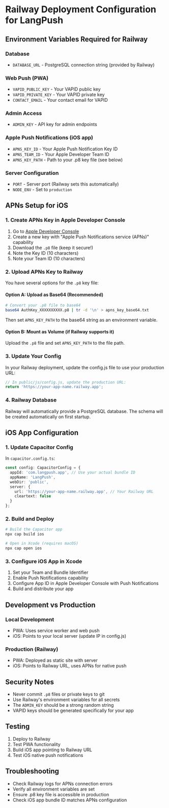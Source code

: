 # Railway Deployment Configuration for LangPush

## Environment Variables Required for Railway

### Database
- `DATABASE_URL` - PostgreSQL connection string (provided by Railway)

### Web Push (PWA)
- `VAPID_PUBLIC_KEY` - Your VAPID public key
- `VAPID_PRIVATE_KEY` - Your VAPID private key
- `CONTACT_EMAIL` - Your contact email for VAPID

### Admin Access
- `ADMIN_KEY` - API key for admin endpoints

### Apple Push Notifications (iOS app)
- `APNS_KEY_ID` - Your Apple Push Notification Key ID
- `APNS_TEAM_ID` - Your Apple Developer Team ID
- `APNS_KEY_PATH` - Path to your .p8 key file (see below)

### Server Configuration
- `PORT` - Server port (Railway sets this automatically)
- `NODE_ENV` - Set to `production`

## APNs Setup for iOS

### 1. Create APNs Key in Apple Developer Console
1. Go to [Apple Developer Console](https://developer.apple.com/account/resources/authkeys)
2. Create a new key with "Apple Push Notifications service (APNs)" capability
3. Download the `.p8` file (keep it secure!)
4. Note the Key ID (10 characters)
5. Note your Team ID (10 characters)

### 2. Upload APNs Key to Railway
You have several options for the `.p8` key file:

#### Option A: Upload as Base64 (Recommended)
```bash
# Convert your .p8 file to base64
base64 AuthKey_XXXXXXXXXX.p8 | tr -d '\n' > apns_key_base64.txt
```
Then set `APNS_KEY_PATH` to the base64 string as an environment variable.

#### Option B: Mount as Volume (if Railway supports it)
Upload the `.p8` file and set `APNS_KEY_PATH` to the file path.

### 3. Update Your Config
In your Railway deployment, update the config.js file to use your production URL:

```javascript
// In public/js/config.js, update the production URL:
return 'https://your-app-name.railway.app';
```

### 4. Railway Database
Railway will automatically provide a PostgreSQL database. The schema will be created automatically on first startup.

## iOS App Configuration

### 1. Update Capacitor Config
In `capacitor.config.ts`:
```typescript
const config: CapacitorConfig = {
  appId: 'com.langpush.app', // Use your actual bundle ID
  appName: 'LangPush',
  webDir: 'public',
  server: {
    url: 'https://your-app-name.railway.app', // Your Railway URL
    cleartext: false
  }
};
```

### 2. Build and Deploy
```bash
# Build the Capacitor app
npx cap build ios

# Open in Xcode (requires macOS)
npx cap open ios
```

### 3. Configure iOS App in Xcode
1. Set your Team and Bundle Identifier
2. Enable Push Notifications capability
3. Configure App ID in Apple Developer Console with Push Notifications
4. Build and distribute your app

## Development vs Production

### Local Development
- PWA: Uses service worker and web push
- iOS: Points to your local server (update IP in config.js)

### Production (Railway)
- PWA: Deployed as static site with server
- iOS: Points to Railway URL, uses APNs for native push

## Security Notes
- Never commit `.p8` files or private keys to git
- Use Railway's environment variables for all secrets
- The `ADMIN_KEY` should be a strong random string
- VAPID keys should be generated specifically for your app

## Testing
1. Deploy to Railway
2. Test PWA functionality
3. Build iOS app pointing to Railway URL
4. Test iOS native push notifications

## Troubleshooting
- Check Railway logs for APNs connection errors
- Verify all environment variables are set
- Ensure .p8 key file is accessible in production
- Check iOS app bundle ID matches APNs configuration